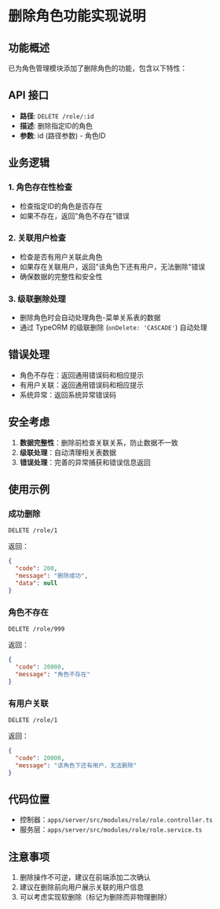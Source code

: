 # 删除角色功能实现说明

## 功能概述
已为角色管理模块添加了删除角色的功能，包含以下特性：

## API 接口
- **路径**: `DELETE /role/:id`
- **描述**: 删除指定ID的角色
- **参数**: id (路径参数) - 角色ID

## 业务逻辑

### 1. 角色存在性检查
- 检查指定ID的角色是否存在
- 如果不存在，返回"角色不存在"错误

### 2. 关联用户检查
- 检查是否有用户关联此角色
- 如果存在关联用户，返回"该角色下还有用户，无法删除"错误
- 确保数据的完整性和安全性

### 3. 级联删除处理
- 删除角色时会自动处理角色-菜单关系表的数据
- 通过 TypeORM 的级联删除 (`onDelete: 'CASCADE'`) 自动处理

## 错误处理
- 角色不存在：返回通用错误码和相应提示
- 有用户关联：返回通用错误码和相应提示  
- 系统异常：返回系统异常错误码

## 安全考虑
1. **数据完整性**：删除前检查关联关系，防止数据不一致
2. **级联处理**：自动清理相关表数据
3. **错误处理**：完善的异常捕获和错误信息返回

## 使用示例

### 成功删除
```
DELETE /role/1
```
返回：
```json
{
  "code": 200,
  "message": "删除成功",
  "data": null
}
```

### 角色不存在
```
DELETE /role/999
```
返回：
```json
{
  "code": 20000,
  "message": "角色不存在"
}
```

### 有用户关联
```
DELETE /role/1
```
返回：
```json
{
  "code": 20000,
  "message": "该角色下还有用户，无法删除"
}
```

## 代码位置
- 控制器：`apps/server/src/modules/role/role.controller.ts`
- 服务层：`apps/server/src/modules/role/role.service.ts`

## 注意事项
1. 删除操作不可逆，建议在前端添加二次确认
2. 建议在删除前向用户展示关联的用户信息
3. 可以考虑实现软删除（标记为删除而非物理删除）